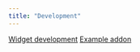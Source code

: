 ```yaml
---
title: "Development"
---
```


[Widget development](https://orange-widget-base.readthedocs.io/)
[Example addon](https://github.com/biolab/orange3-example-addon)
